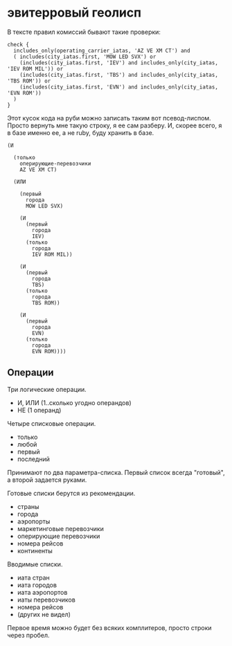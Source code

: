 эвитерровый геолисп
===================

В тексте правил комиссий бывают такие проверки:

    check {
      includes_only(operating_carrier_iatas, 'AZ VE XM CT') and
      ( includes(city_iatas.first, 'MOW LED SVX') or
        (includes(city_iatas.first, 'IEV') and includes_only(city_iatas, 'IEV ROM MIL')) or
        (includes(city_iatas.first, 'TBS') and includes_only(city_iatas, 'TBS ROM')) or
        (includes(city_iatas.first, 'EVN') and includes_only(city_iatas, 'EVN ROM'))
      )
    }

Этот кусок кода на руби можно записать таким вот псевод-лиспом. Просто вернуть мне такую строку,
я ее сам разберу. И, скорее всего, я в базе именно ее, а не ruby, буду хранить в базе.

    (И

      (только
        оперирующие-перевозчики
        AZ VE XM CT)

      (ИЛИ

        (первый
          города
          MOW LED SVX)

        (И
          (первый
            города
            IEV)
          (только
            города
            IEV ROM MIL))

        (И
          (первый
            города
            TBS)
          (только
            города
            TBS ROM))

        (И
          (первый
            города
            EVN)
          (только
            города
            EVN ROM))))

Операции
--------

Три логические операции.

* И, ИЛИ (1..сколько угодно операндов)
* НЕ (1 операнд)

Четыре списковые операции.

* только
* любой
* первый
* последний

Принимают по два параметра-списка. Первый список всегда "готовый", а второй задается руками.

Готовые списки берутся из рекомендации.

* страны
* города
* аэропорты
* маркетинговые перевозчики
* оперирующие перевозчики
* номера рейсов
* континенты

Вводимые списки.

* иата стран
* иата городов
* иата аэропортов
* иаты перевозчиков
* номера рейсов
* (других не видел)

Первое время можно будет без всяких комплитеров, просто строки через пробел.
